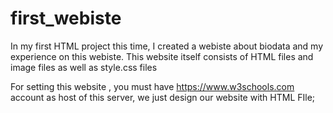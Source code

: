 # first_webiste
In my first HTML project this time, I created a webiste about biodata and my experience on this webiste.
This website itself consists of HTML files and image files as well as style.css files


For setting this website , you must have https://www.w3schools.com account as host of this server, we just design our website with HTML FIle;

